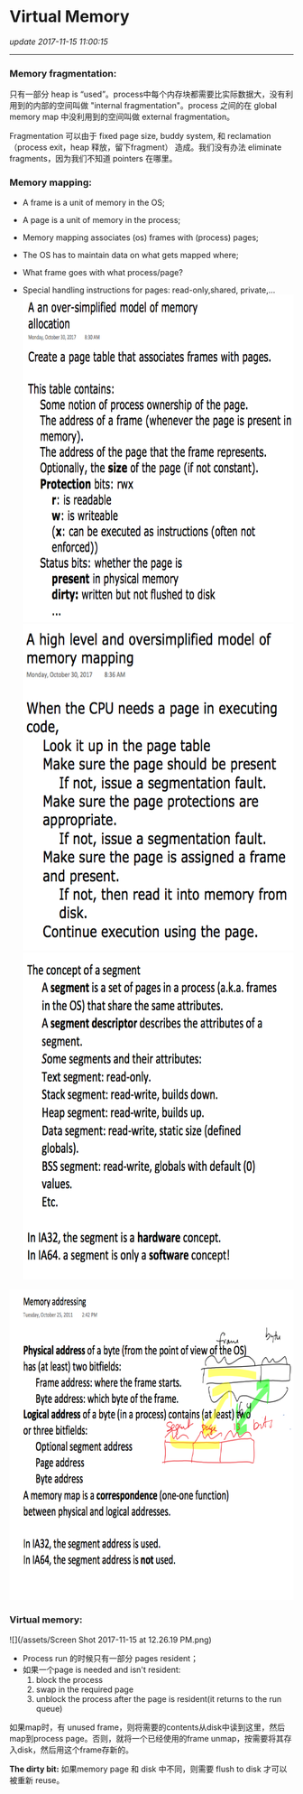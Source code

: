 # Virtual Memory
_update 2017-11-15 11:00:15_

---
### Memory fragmentation:
只有一部分 heap is “used”。process中每个内存块都需要比实际数据大，没有利用到的内部的空间叫做 "internal fragmentation"。process 之间的在 global memory map 中没利用到的空间叫做 external fragmentation。

Fragmentation 可以由于 fixed page size, buddy system, 和 reclamation（process exit，heap 释放，留下fragment） 造成。我们没有办法 eliminate fragments，因为我们不知道 pointers 在哪里。

### Memory mapping:
* A frame is a unit of memory in the OS;
* A page is a unit of memory  in the process;
* Memory mapping associates (os) frames with (process) pages;
* The OS has to maintain data on what gets mapped where;

* What frame goes with what process/page?
* Special handling instructions for pages: read-only,shared, private,...
<img src="/assets/Screen Shot 2017-11-15 at 11.42.56 AM.png" width="700" height="580" /><br>
<img src="/assets/Screen Shot 2017-11-15 at 12.13.57 PM.png" width="600" height="580" /><br>
<img src="/assets/Screen Shot 2017-11-15 at 12.17.55 PM.png" width="630" height="580" /><br>
<img src="/assets/Screen Shot 2017-11-15 at 12.20.26 PM.png" width="750" height="550" />

### Virtual memory:
![](/assets/Screen Shot 2017-11-15 at 12.26.19 PM.png)

* Process run 的时候只有一部分 pages resident；
* 如果一个page is needed and isn't resident:
  1. block the process
  2. swap in the required page
  3. unblock the process after the page is resident(it returns to the run queue)

如果map时，有 unused frame，则将需要的contents从disk中读到这里，然后map到process page。否则，就将一个已经使用的frame unmap，按需要将其存入disk，然后用这个frame存新的。

**The dirty bit:**  如果memory page 和 disk 中不同，则需要 flush to disk 才可以被重新 reuse。















